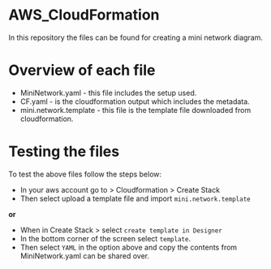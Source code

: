 # AWS_CloudFormation
In this repository the files can be found for creating a mini network diagram.

# Overview of each file
- MiniNetwork.yaml - this file includes the setup used.
- CF.yaml - is the cloudformation output which includes the metadata.
- mini.network.template - this file is the template file downloaded from cloudformation.

# Testing the files
To test the above files follow the steps below:
- In your aws account go to > Cloudformation > Create Stack
- Then select upload a template file and import `mini.network.template`

**or**

- When in Create Stack > select `create template in Designer`
- In the bottom corner of the screen select `template`.
- Then select `YAML` in the option above and copy the contents from MiniNetwork.yaml can be shared over.
